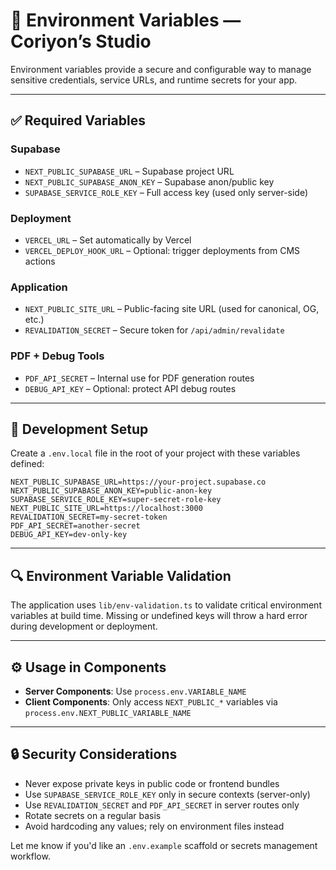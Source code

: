 # 🔐 Environment Variables — Coriyon’s Studio

Environment variables provide a secure and configurable way to manage sensitive credentials, service URLs, and runtime secrets for your app.

---

## ✅ Required Variables

### Supabase
- `NEXT_PUBLIC_SUPABASE_URL` – Supabase project URL
- `NEXT_PUBLIC_SUPABASE_ANON_KEY` – Supabase anon/public key
- `SUPABASE_SERVICE_ROLE_KEY` – Full access key (used only server-side)

### Deployment
- `VERCEL_URL` – Set automatically by Vercel
- `VERCEL_DEPLOY_HOOK_URL` – Optional: trigger deployments from CMS actions

### Application
- `NEXT_PUBLIC_SITE_URL` – Public-facing site URL (used for canonical, OG, etc.)
- `REVALIDATION_SECRET` – Secure token for `/api/admin/revalidate`

### PDF + Debug Tools
- `PDF_API_SECRET` – Internal use for PDF generation routes
- `DEBUG_API_KEY` – Optional: protect API debug routes

---

## 🧪 Development Setup

Create a `.env.local` file in the root of your project with these variables defined:

```env
NEXT_PUBLIC_SUPABASE_URL=https://your-project.supabase.co
NEXT_PUBLIC_SUPABASE_ANON_KEY=public-anon-key
SUPABASE_SERVICE_ROLE_KEY=super-secret-role-key
NEXT_PUBLIC_SITE_URL=https://localhost:3000
REVALIDATION_SECRET=my-secret-token
PDF_API_SECRET=another-secret
DEBUG_API_KEY=dev-only-key
```

---

## 🔍 Environment Variable Validation

The application uses `lib/env-validation.ts` to validate critical environment variables at build time. Missing or undefined keys will throw a hard error during development or deployment.

---

## ⚙️ Usage in Components

- **Server Components**: Use `process.env.VARIABLE_NAME`
- **Client Components**: Only access `NEXT_PUBLIC_*` variables via `process.env.NEXT_PUBLIC_VARIABLE_NAME`

---

## 🔒 Security Considerations

- Never expose private keys in public code or frontend bundles
- Use `SUPABASE_SERVICE_ROLE_KEY` only in secure contexts (server-only)
- Use `REVALIDATION_SECRET` and `PDF_API_SECRET` in server routes only
- Rotate secrets on a regular basis
- Avoid hardcoding any values; rely on environment files instead

Let me know if you'd like an `.env.example` scaffold or secrets management workflow.
